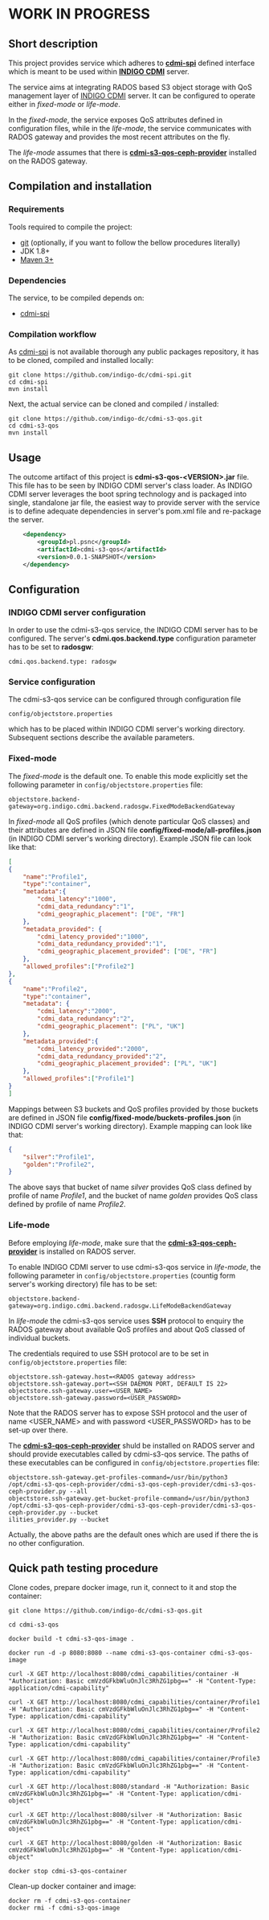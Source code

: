 # WORK IN PROGRESS

## Short description

This project provides service which adheres to [**cdmi-spi**](https://github.com/indigo-dc/cdmi-spi) defined interface which is meant to be used within [**INDIGO CDMI**](https://github.com/indigo-dc/cdmi) server.

The service aims at integrating RADOS based S3 object storage with QoS management layer of [INDIGO CDMI](https://github.com/indigo-dc/cdmi) server. It can be configured to operate either in *fixed-mode* or *life-mode*.

In the *fixed-mode*, the service exposes QoS attributes defined in configuration files, while in the *life-mode*, the service communicates with RADOS gateway and provides the most recent attributes on the fly.  

The *life-mode* assumes that there is [**cdmi-s3-qos-ceph-provider**](https://github.com/indigo-dc/cdmi-s3-qos-ceph-provider) installed on the RADOS gateway.

## Compilation and installation

### Requirements

Tools required to compile the project:

* [git](https://git-scm.com/) (optionally, if you want to follow the bellow procedures literally)
* JDK 1.8+
* [Maven 3+](https://maven.apache.org/)

### Dependencies

The service, to be compiled depends on:

* [cdmi-spi](https://github.com/indigo-dc/cdmi-spi)

### Compilation workflow

As [cdmi-spi](https://github.com/indigo-dc/cdmi-spi) is not available thorough any public packages repository, it has to be cloned, compiled and installed locally:

```
git clone https://github.com/indigo-dc/cdmi-spi.git
cd cdmi-spi
mvn install
```

Next, the actual service can be cloned and compiled / installed:

```
git clone https://github.com/indigo-dc/cdmi-s3-qos.git
cd cdmi-s3-qos
mvn install
```

## Usage

The outcome artifact of this project is **cdmi-s3-qos-\<VERSION\>.jar** file. This file has to be seen by INDIGO CDMI server's class loader. As INDIGO CDMI server leverages the boot spring technology and is packaged into single, standalone jar file, the easiest way to provide server with the service is to define adequate dependencies in server's pom.xml file and re-package the server.

```xml
	<dependency>
		<groupId>pl.psnc</groupId>
		<artifactId>cdmi-s3-qos</artifactId>
		<version>0.0.1-SNAPSHOT</version>
	</dependency>
```

## Configuration

### INDIGO CDMI server configuration

In order to use the cdmi-s3-qos service, the INDIGO CDMI server has to be configured. The server's **cdmi.qos.backend.type** configuration parameter has to be set to **radosgw**:

```
cdmi.qos.backend.type: radosgw
```

### Service configuration

The cdmi-s3-qos service can be configured through configuration file

`config/objectstore.properties`

which has to be placed within INDIGO CDMI server's working directory. Subsequent sections describe the available parameters.


### Fixed-mode

The *fixed-mode* is the default one. To enable this mode explicitly set the following parameter in `config/objectstore.properties` file:

```
objectstore.backend-gateway=org.indigo.cdmi.backend.radosgw.FixedModeBackendGateway
``` 

In *fixed-mode* all QoS profiles (which denote particular QoS classes) and their attributes are defined in JSON file **config/fixed-mode/all-profiles.json** (in INDIGO CDMI server's working directory). Example JSON file can look like that:

```json
[
{
	"name":"Profile1", 
	"type":"container", 
	"metadata":{
		"cdmi_latency":"1000", 
		"cdmi_data_redundancy":"1",
		"cdmi_geographic_placement": ["DE", "FR"]
	},
	"metadata_provided": {
		"cdmi_latency_provided":"1000", 
		"cdmi_data_redundancy_provided":"1",
		"cdmi_geographic_placement_provided": ["DE", "FR"]	
	}, 
	"allowed_profiles":["Profile2"]
},
{
	"name":"Profile2", 
	"type":"container", 
	"metadata": {
		"cdmi_latency":"2000",
		"cdmi_data_redundancy":"2",
		"cdmi_geographic_placement": ["PL", "UK"]
	},
	"metadata_provided":{
		"cdmi_latency_provided":"2000",
		"cdmi_data_redundancy_provided":"2",
		"cdmi_geographic_placement_provided": ["PL", "UK"]	
	}, 
	"allowed_profiles":["Profile1"]
}
]
```

Mappings between S3 buckets and QoS profiles provided by those buckets are defined in JSON file **config/fixed-mode/buckets-profiles.json** (in INDIGO CDMI server's working directory). Example mapping can look like that:

```json
{
	"silver":"Profile1",
	"golden":"Profile2",
}
```

The above says that bucket of name *silver* provides QoS class defined by profile of name *Profile1*, and the bucket of name *golden* provides QoS class defined by profile of name *Profile2*. 

### Life-mode

Before employing *life-mode*, make sure that the [**cdmi-s3-qos-ceph-provider**](https://github.com/indigo-dc/cdmi-s3-qos-ceph-provider) is installed on RADOS server.

To enable INDIGO CDMI server to use cdmi-s3-qos service in *life-mode*, the following parameter in `config/objectstore.properties` (countig form server's working directory) file has to be set:

```
objectstore.backend-gateway=org.indigo.cdmi.backend.radosgw.LifeModeBackendGateway
``` 

In *life-mode* the cdmi-s3-qos service uses **SSH** protocol to enquiry the RADOS gateway about available QoS profiles and about QoS classed of individual buckets.  

The credentials required to use SSH protocol are to be set in `config/objectstore.properties` file:

```
objectstore.ssh-gateway.host=<RADOS gateway address>
objectstore.ssh-gateway.port=<SSH DAEMON PORT, DEFAULT IS 22>
objectstore.ssh-gateway.user=<USER_NAME>
objectstore.ssh-gateway.password=<USER_PASSWORD>
```

Note that the RADOS server has to expose SSH protocol and the user of name <USER_NAME> and with password <USER_PASSWORD> has to be set-up over there.

The [**cdmi-s3-qos-ceph-provider**](https://github.com/indigo-dc/cdmi-s3-qos-ceph-provider) shuld be installed on RADOS server and should provide executables called by cdmi-s3-qos service. The paths of these executables can be configured in `config/objectstore.properties` file:

```
objectstore.ssh-gateway.get-profiles-command=/usr/bin/python3 /opt/cdmi-s3-qos-ceph-provider/cdmi-s3-qos-ceph-provider/cdmi-s3-qos-ceph-provider.py --all
objectstore.ssh-gateway.get-bucket-profile-command=/usr/bin/python3 /opt/cdmi-s3-qos-ceph-provider/cdmi-s3-qos-ceph-provider/cdmi-s3-qos-ceph-provider.py --bucket 
ilities_provider.py --bucket 
 ```

Actually, the above paths are the default ones which are used if there the is no other configuration.

## Quick path testing procedure

Clone codes, prepare docker image, run it, connect to it and stop the container: 

```
git clone https://github.com/indigo-dc/cdmi-s3-qos.git

cd cdmi-s3-qos

docker build -t cdmi-s3-qos-image .

docker run -d -p 8080:8080 --name cdmi-s3-qos-container cdmi-s3-qos-image

curl -X GET http://localhost:8080/cdmi_capabilities/container -H "Authorization: Basic cmVzdGFkbWluOnJlc3RhZG1pbg==" -H "Content-Type: application/cdmi-capability"

curl -X GET http://localhost:8080/cdmi_capabilities/container/Profile1 -H "Authorization: Basic cmVzdGFkbWluOnJlc3RhZG1pbg==" -H "Content-Type: application/cdmi-capability"

curl -X GET http://localhost:8080/cdmi_capabilities/container/Profile2 -H "Authorization: Basic cmVzdGFkbWluOnJlc3RhZG1pbg==" -H "Content-Type: application/cdmi-capability"

curl -X GET http://localhost:8080/cdmi_capabilities/container/Profile3 -H "Authorization: Basic cmVzdGFkbWluOnJlc3RhZG1pbg==" -H "Content-Type: application/cdmi-capability"

curl -X GET http://localhost:8080/standard -H "Authorization: Basic cmVzdGFkbWluOnJlc3RhZG1pbg==" -H "Content-Type: application/cdmi-object"

curl -X GET http://localhost:8080/silver -H "Authorization: Basic cmVzdGFkbWluOnJlc3RhZG1pbg==" -H "Content-Type: application/cdmi-object"

curl -X GET http://localhost:8080/golden -H "Authorization: Basic cmVzdGFkbWluOnJlc3RhZG1pbg==" -H "Content-Type: application/cdmi-object"

docker stop cdmi-s3-qos-container
```

Clean-up docker container and image:

```
docker rm -f cdmi-s3-qos-container
docker rmi -f cdmi-s3-qos-image
```
